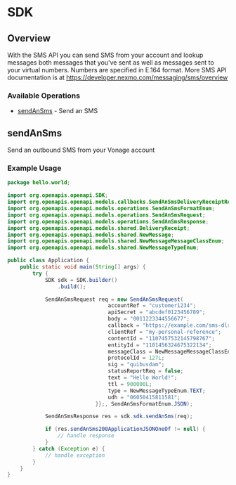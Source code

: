 # SDK

## Overview

With the SMS API you can send SMS from your account and lookup messages both messages that you've sent as well as messages sent to your virtual numbers. Numbers are specified in E.164 format. More SMS API documentation is at <https://developer.nexmo.com/messaging/sms/overview>

### Available Operations

* [sendAnSms](#sendansms) - Send an SMS

## sendAnSms

Send an outbound SMS from your Vonage account

### Example Usage

```java
package hello.world;

import org.openapis.openapi.SDK;
import org.openapis.openapi.models.callbacks.SendAnSmsDeliveryReceiptResponse;
import org.openapis.openapi.models.operations.SendAnSmsFormatEnum;
import org.openapis.openapi.models.operations.SendAnSmsRequest;
import org.openapis.openapi.models.operations.SendAnSmsResponse;
import org.openapis.openapi.models.shared.DeliveryReceipt;
import org.openapis.openapi.models.shared.NewMessage;
import org.openapis.openapi.models.shared.NewMessageMessageClassEnum;
import org.openapis.openapi.models.shared.NewMessageTypeEnum;

public class Application {
    public static void main(String[] args) {
        try {
            SDK sdk = SDK.builder()
                .build();

            SendAnSmsRequest req = new SendAnSmsRequest(                new NewMessage("abcd1234", "AcmeInc", "447700900000") {{
                                accountRef = "customer1234";
                                apiSecret = "abcdef0123456789";
                                body = "0011223344556677";
                                callback = "https://example.com/sms-dlr";
                                clientRef = "my-personal-reference";
                                contentId = "1107457532145798767";
                                entityId = "1101456324675322134";
                                messageClass = NewMessageMessageClassEnum.TWO;
                                protocolId = 127L;
                                sig = "quibusdam";
                                statusReportReq = false;
                                text = "Hello World!";
                                ttl = 900000L;
                                type = NewMessageTypeEnum.TEXT;
                                udh = "06050415811581";
                            }};, SendAnSmsFormatEnum.JSON);            

            SendAnSmsResponse res = sdk.sdk.sendAnSms(req);

            if (res.sendAnSms200ApplicationJSONOneOf != null) {
                // handle response
            }
        } catch (Exception e) {
            // handle exception
        }
    }
}
```
